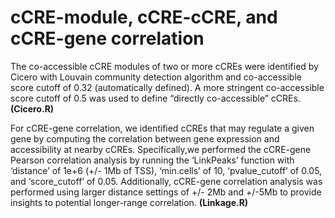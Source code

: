 # cCRE-module, cCRE-cCRE, and cCRE-gene correlation

The co-accessible cCRE modules of two or more cCREs were identified by Cicero with
Louvain community detection algorithm and co-accessible score cutoff of 0.32 (automatically defined). A more stringent co-accessible score cutoff of 0.5 was used to define “directly co-accessible” cCREs. **(Cicero.R)**

For cCRE-gene correlation, we identified cCREs that may regulate a given gene by computing the correlation between gene expression and accessibility at nearby cCREs. Specifically,we performed the cCRE-gene Pearson correlation analysis by running the ‘LinkPeaks’ function with ‘distance’ of 1e+6 (+/- 1Mb of TSS), ‘min.cells’ of 10, ‘pvalue_cutoff’ of 0.05, and ‘score_cutoff’ of 0.05. Additionally, cCRE-gene correlation analysis was performed using larger distance settings of +/- 2Mb and +/-5Mb to provide insights to potential longer-range correlation. **(Linkage.R)**
